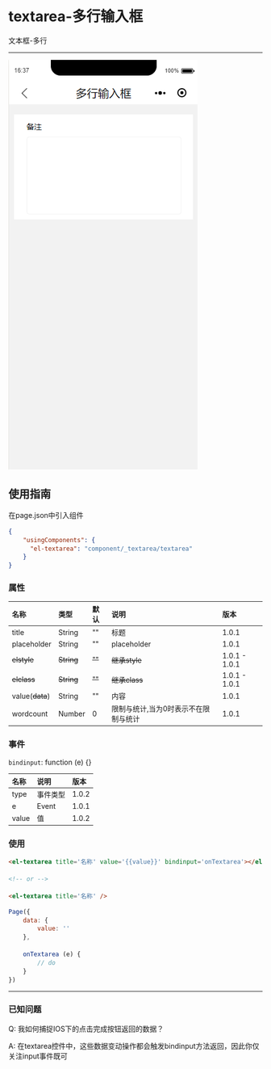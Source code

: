 # textarea-多行输入框

文本框-多行

---

![](/assets/textarea01.png)

## 使用指南

在page.json中引入组件

```json
{
    "usingComponents": {
      "el-textarea": "component/_textarea/textarea"
    }
}
```

### 属性

| 名称 | 类型 | 默认 | 说明 | 版本 |
| :--- | :--- | :--- | :--- | :--- |
| title | String | "" | 标题 | 1.0.1 |
| placeholder | String | "" | placeholder | 1.0.1 |
| ~~elstyle~~ | ~~String~~ | ~~""~~ | ~~继承style~~ | 1.0.1 - 1.0.1 |
| ~~elclass~~ | ~~String~~ | ~~""~~ | ~~继承class~~ | 1.0.1 - 1.0.1 |
| value\(~~data~~\) | String | "" | 内容 | 1.0.1 |
| wordcount | Number | 0 | 限制与统计,当为0时表示不在限制与统计 | 1.0.1 |

### 事件

`bindinput`: function \(e\) {}

| 名称 | 说明 | 版本 |
| :--- | :--- | :--- |
| type | 事件类型 | 1.0.2 |
| e | Event | 1.0.1 |
| value | 值 | 1.0.2 |

### 使用

```html
<el-textarea title='名称' value='{{value}}' bindinput='onTextarea'></el-textarea>

<!-- or -->

<el-textarea title='名称' />
```

```js
Page({
    data: {
        value: ''
    },

    onTextarea (e) {
        // do
    }
})
```

---

### 已知问题

Q: 我如何捕捉IOS下的点击完成按钮返回的数据？

A: 在textarea控件中，这些数据变动操作都会触发bindinput方法返回，因此你仅关注input事件既可

